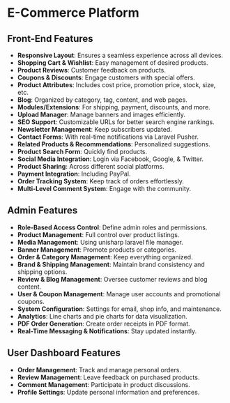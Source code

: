 # E-Commerce Platform

## Front-End Features

- **Responsive Layout**: Ensures a seamless experience across all devices.
- **Shopping Cart & Wishlist**: Easy management of desired products.
- **Product Reviews**: Customer feedback on products.
- **Coupons & Discounts**: Engage customers with special offers.
- **Product Attributes**: Includes cost price, promotion price, stock, size, etc.
- **Blog**: Organized by category, tag, content, and web pages.
- **Modules/Extensions**: For shipping, payment, discounts, and more.
- **Upload Manager**: Manage banners and images efficiently.
- **SEO Support**: Customizable URLs for better search engine rankings.
- **Newsletter Management**: Keep subscribers updated.
- **Contact Forms**: With real-time notifications via Laravel Pusher.
- **Related Products & Recommendations**: Personalized suggestions.
- **Product Search Form**: Quickly find products.
- **Social Media Integration**: Login via Facebook, Google, & Twitter.
- **Product Sharing**: Across different social platforms.
- **Payment Integration**: Including PayPal.
- **Order Tracking System**: Keep track of orders effortlessly.
- **Multi-Level Comment System**: Engage with the community.

## Admin Features

- **Role-Based Access Control**: Define admin roles and permissions.
- **Product Management**: Full control over product listings.
- **Media Management**: Using unisharp laravel file manager.
- **Banner Management**: Promote products or categories.
- **Order & Category Management**: Keep everything organized.
- **Brand & Shipping Management**: Maintain brand consistency and shipping options.
- **Review & Blog Management**: Oversee customer reviews and blog content.
- **User & Coupon Management**: Manage user accounts and promotional coupons.
- **System Configuration**: Settings for email, shop info, and maintenance.
- **Analytics**: Line charts and pie charts for data visualization.
- **PDF Order Generation**: Create order receipts in PDF format.
- **Real-Time Messaging & Notifications**: Stay updated instantly.

## User Dashboard Features

- **Order Management**: Track and manage personal orders.
- **Review Management**: Leave feedback on purchased products.
- **Comment Management**: Participate in product discussions.
- **Profile Settings**: Update personal information and preferences.


